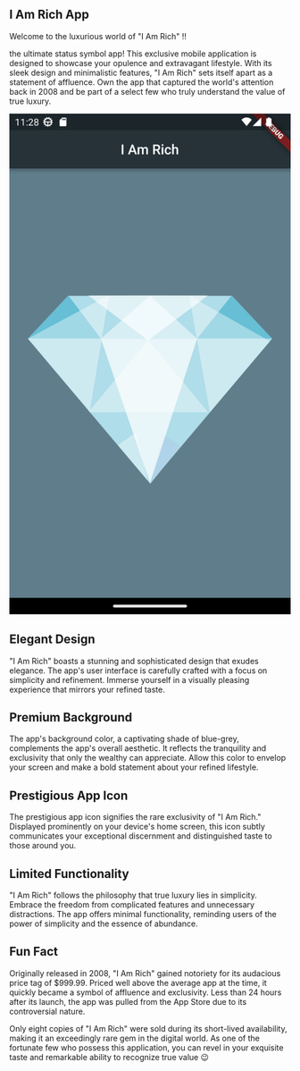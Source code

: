 ## I Am Rich App
Welcome to the luxurious world of "I Am Rich" !!

the ultimate status symbol app! This exclusive mobile application is designed to showcase your opulence and extravagant lifestyle. With its sleek design and minimalistic features, "I Am Rich" sets itself apart as a statement of affluence. Own the app that captured the world's attention back in 2008 and be part of a select few who truly understand the value of true luxury.

![app](theapp.png)

## Elegant Design

"I Am Rich" boasts a stunning and sophisticated design that exudes elegance. The app's user interface is carefully crafted with a focus on simplicity and refinement. Immerse yourself in a visually pleasing experience that mirrors your refined taste.

## Premium Background
The app's background color, a captivating shade of blue-grey, complements the app's overall aesthetic. It reflects the tranquility and exclusivity that only the wealthy can appreciate. Allow this color to envelop your screen and make a bold statement about your refined lifestyle.

## Prestigious App Icon
The prestigious app icon signifies the rare exclusivity of "I Am Rich." Displayed prominently on your device's home screen, this icon subtly communicates your exceptional discernment and distinguished taste to those around you.

## Limited Functionality
"I Am Rich" follows the philosophy that true luxury lies in simplicity. Embrace the freedom from complicated features and unnecessary distractions. The app offers minimal functionality, reminding users of the power of simplicity and the essence of abundance.

## Fun Fact
Originally released in 2008, "I Am Rich" gained notoriety for its audacious price tag of $999.99. Priced well above the average app at the time, it quickly became a symbol of affluence and exclusivity. Less than 24 hours after its launch, the app was pulled from the App Store due to its controversial nature.

Only eight copies of "I Am Rich" were sold during its short-lived availability, making it an exceedingly rare gem in the digital world. As one of the fortunate few who possess this application, you can revel in your exquisite taste and remarkable ability to recognize true value 😉
